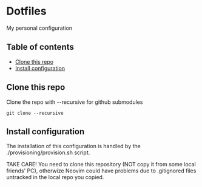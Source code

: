 # Dotfiles
My personal configuration

## Table of contents
- [Clone this repo](#clone-this-repo)
- [Install configuration](#install-configuration)


## Clone this repo
Clone the repo with --recursive for github submodules
```/bin/bash
git clone --recursive
```

## Install configuration
The installation of this configuration is handled by the ./provisioning/provision.sh script.

TAKE CARE! You need to clone this repository (NOT copy it from some local friends' PC), otherwize Neovim could have problems due to .gitignored files untracked in the local repo you copied.
